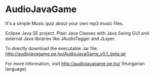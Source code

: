 # AudioJavaGame
It's a simple Music quiz about your own mp3 music files. 

Eclipse Java SE project. Plain Java Classes with Java Swing GUI and external Java libraries like JAudioTagger and JLayer.


To directly download the executable Jar file: http://audiojavagame.pe.hu/AudioJavaGame_v0.1_beta.jar

For more information, visit http://audiojavagame.pe.hu/ (Hungarian language)
